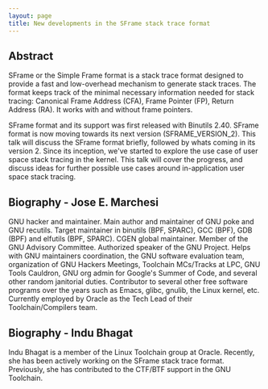 ```yaml
---
layout: page
title: New developments in the SFrame stack trace format
---
```


## Abstract

SFrame or the Simple Frame format is a stack trace format designed to provide a
fast and low-overhead mechanism to generate stack traces. The format keeps track
of the minimal necessary information needed for stack tracing: Canonical Frame
Address (CFA), Frame Pointer (FP), Return Address (RA). It works with and
without frame pointers.

SFrame format and its support was first released with Binutils 2.40. SFrame
format is now moving towards its next version (SFRAME_VERSION_2). This talk will
discuss the SFrame format briefly, followed by whats coming in its
version 2. Since its inception, we've started to explore the use case of user
space stack tracing in the kernel. This talk will cover the progress, and
discuss ideas for further possible use cases around in-application user space
stack tracing.

## Biography - Jose E. Marchesi

GNU hacker and maintainer.  Main author and maintainer of GNU poke and GNU
recutils.  Target maintainer in binutils (BPF, SPARC), GCC (BPF), GDB (BPF) and
elfutils (BPF, SPARC).  CGEN global maintainer.  Member of the GNU Advisory
Committee.  Authorized speaker of the GNU Project.  Helps with GNU maintainers
coordination, the GNU software evaluation team, organization of GNU Hackers
Meetings, Toolchain MCs/Tracks at LPC, GNU Tools Cauldron, GNU org admin for
Google's Summer of Code, and several other random janitorial duties.
Contributor to several other free software programs over the years such as
Emacs, glibc, gnulib, the Linux kernel, etc.  Currently employed by Oracle as
the Tech Lead of their Toolchain/Compilers team.

## Biography - Indu Bhagat 

Indu Bhagat is a member of the Linux Toolchain group at Oracle. Recently, she
has been actively working on the SFrame stack trace format. Previously, she has
contributed to the CTF/BTF support in the GNU Toolchain.

